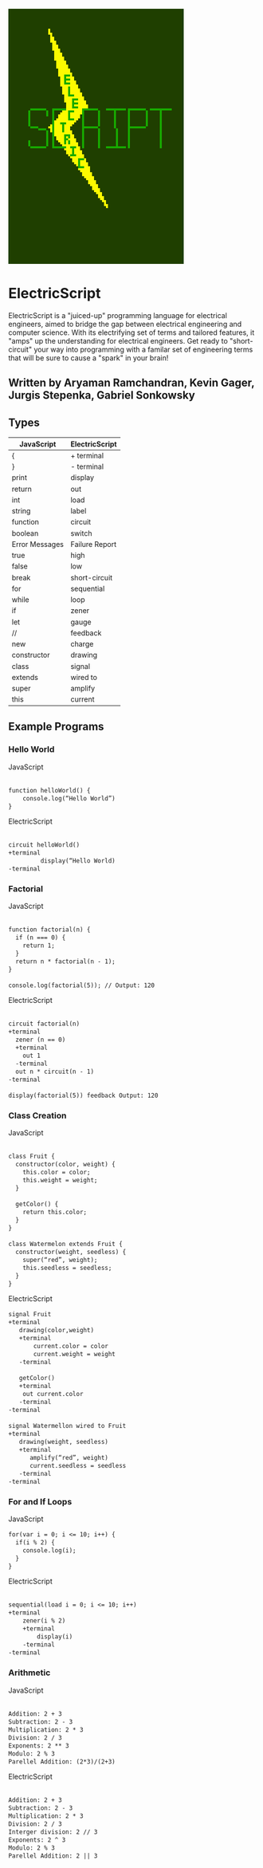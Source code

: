 ![](https://github.com/StatusSin/Electric-Script/blob/main/docs/images/ElectricScript.png?raw=true "ElectricScriptLogo")

# ElectricScript

ElectricScript is a "juiced-up" programming language for electrical engineers, aimed to bridge the gap between electrical engineering and computer science. With its electrifying set of terms and tailored features, it "amps" up the understanding for electrical engineers. Get ready to "short-circuit" your way into programming with a familar set of engineering terms that will be sure to cause a "spark" in your brain!

## Written by Aryaman Ramchandran, Kevin Gager, Jurgis Stepenka, Gabriel Sonkowsky

## Types

| JavaScript     | ElectricScript |
| -------------- | -------------- |
| {		 | + terminal     |
| }		 | - terminal     |
| print          | display        |
| return         | out            |
| int            | load           |
| string         | label          |
| function       | circuit        |
| boolean        | switch         |
| Error Messages | Failure Report |
| true           | high           |
| false          | low            |
| break          | short-circuit  |
| for            | sequential     |
| while          | loop           |
| if             | zener          |
| let            | gauge          |
| //             | feedback       |
| new            | charge         |
| constructor    | drawing        |
| class          | signal         |
| extends        | wired to       |
| super          | amplify        |
| this           | current        |

## Example Programs

### Hello World

JavaScript

```

function helloWorld() {
	console.log(“Hello World”)
}

```

ElectricScript

```

circuit helloWorld()
+terminal
         display(“Hello World)
-terminal

```
### Factorial

JavaScript

```

function factorial(n) {
  if (n === 0) {
    return 1;
  }
  return n * factorial(n - 1);
}

console.log(factorial(5)); // Output: 120

```

ElectricScript

```

circuit factorial(n) 
+terminal
  zener (n == 0) 
  +terminal
    out 1
  -terminal
  out n * circuit(n - 1)
-terminal

display(factorial(5)) feedback Output: 120

```

### Class Creation

JavaScript

```

class Fruit {
  constructor(color, weight) {
    this.color = color;
    this.weight = weight;
  }

  getColor() {
    return this.color;
  }
}

class Watermelon extends Fruit {
  constructor(weight, seedless) {
    super(“red”, weight);
    this.seedless = seedless;
  }
}

```

ElectricScript

```
signal Fruit
+terminal
   drawing(color,weight)
   +terminal
       current.color = color
       current.weight = weight
   -terminal

   getColor()
   +terminal
   	out current.color
   -terminal
-terminal

signal Watermellon wired to Fruit
+terminal
   drawing(weight, seedless)
   +terminal
      amplify(“red”, weight)
      current.seedless = seedless
   -terminal
-terminal

```

### For and If Loops

JavaScript

```
for(var i = 0; i <= 10; i++) {
  if(i % 2) {
    console.log(i);
  }
}

```

ElectricScript

```

sequential(load i = 0; i <= 10; i++)
+terminal
    zener(i % 2)
    +terminal
        display(i)
    -terminal
-terminal

```

### Arithmetic

JavaScript

```

Addition: 2 + 3
Subtraction: 2 - 3
Multiplication: 2 * 3
Division: 2 / 3
Exponents: 2 ** 3
Modulo: 2 % 3
Parellel Addition: (2*3)/(2+3)

```

ElectricScript

```

Addition: 2 + 3
Subtraction: 2 - 3
Multiplication: 2 * 3
Division: 2 / 3
Interger division: 2 // 3
Exponents: 2 ^ 3
Modulo: 2 % 3
Parellel Addition: 2 || 3

```
